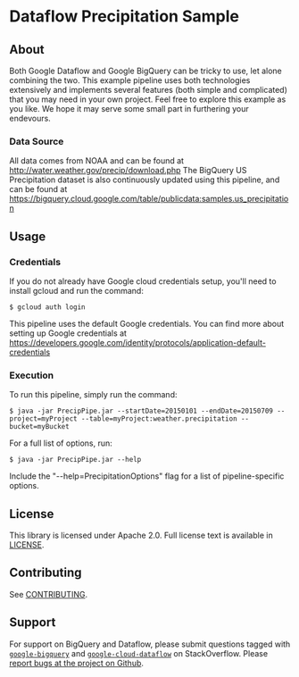# Dataflow Precipitation Sample

## About

Both Google Dataflow and Google BigQuery can be tricky to use, let alone combining the two. This example pipeline uses both technologies extensively and implements several features (both simple and complicated) that you may need in your own project. Feel free to explore this example as you like. We hope it may serve some small part in furthering your endevours. 

### Data Source

All data comes from NOAA and can be found at http://water.weather.gov/precip/download.php
The BigQuery US Precipitation dataset is also continuously updated using this pipeline, and can be found at https://bigquery.cloud.google.com/table/publicdata:samples.us_precipitation

## Usage

### Credentials

If you do not already have Google cloud credentials setup, you'll need to install gcloud and run the command:

    $ gcloud auth login

This pipeline uses the default Google credentials.
You can find more about setting up Google credentials at https://developers.google.com/identity/protocols/application-default-credentials 

### Execution

To run this pipeline, simply run the command:

    $ java -jar PrecipPipe.jar --startDate=20150101 --endDate=20150709 --project=myProject --table=myProject:weather.precipitation --bucket=myBucket

For a full list of options, run:

    $ java -jar PrecipPipe.jar --help

Include the "--help=PrecipitationOptions" flag for a list of pipeline-specific options.

## License

This library is licensed under Apache 2.0. Full license text is
available in [LICENSE](LICENSE.txt).

## Contributing

See [CONTRIBUTING](CONTRIBUTING.md).

## Support

For support on BigQuery and Dataflow, please submit questions tagged with
[`google-bigquery`](http://stackoverflow.com/questions/tagged/google-bigquery)
and [`google-cloud-dataflow`](http://stackoverflow.com/questions/tagged/google-cloud-dataflow)
on StackOverflow. Please [report bugs at the project on Github](https://github.com/GoogleCloudPlatform/dataflow-precipitation-pipeline/issues).

